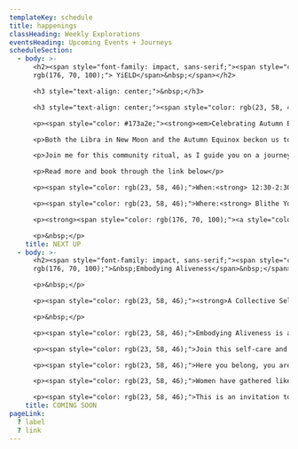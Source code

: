 ```yaml
---
templateKey: schedule
title: happenings
classHeading: Weekly Explorations
eventsHeading: Upcoming Events + Journeys
scheduleSection:
  - body: >-
      <h2><span style="font-family: impact, sans-serif;"><span style="color:
      rgb(176, 70, 100);"> YiELD</span>&nbsp;</span></h2>

      <h3 style="text-align: center;">&nbsp;</h3>

      <h3 style="text-align: center;"><span style="color: rgb(23, 58, 46);">A Community Ritual for Black Women + Women of Colour&nbsp;</span></h3>

      <p><span style="color: #173a2e;"><strong><em>Celebrating Autumn Exquinox and Libra New Moon</em></strong></span></p>

      <p>Both the Libra in New Moon and the Autumn Equinox beckon us to cultivate balance; gathering the fruits yielded from the Summer months, whilst also yielding to the shift that invites you to something new.</p>

      <p>Join me for this community ritual, as I guide you on a journey inwards through personal and collective inquiry, sacred movement, balancing breath and healing soundscape.&nbsp;</p>

      <p>Read more and book through the link below</p>

      <p><span style="color: rgb(23, 58, 46);">When:<strong> 12:30-2:30 ~ Sunday 25 September</strong></span></p>

      <p><span style="color: rgb(23, 58, 46);">Where:<strong> Blithe Yoga, Stratford</strong></span></p>

      <p><strong><span style="color: rgb(176, 70, 100);"><a style="color: rgb(176, 70, 100);" href="https://www.blitheyoga.com/events#yield-jump" target="_blank" rel="noopener">Join the Circle&nbsp;</a></span></strong></p>

      <p>&nbsp;</p>
    title: NEXT UP
  - body: >-
      <h2><span style="font-family: impact, sans-serif;"><span style="color:
      rgb(176, 70, 100);">&nbsp;Embodying Aliveness</span>&nbsp;</span></h2>

      <p>&nbsp;</p>

      <p><span style="color: rgb(23, 58, 46);"><strong>A Collective Self-Care &amp; Empowerment Journey </strong></span></p>

      <p>&nbsp;</p>

      <p><span style="color: rgb(23, 58, 46);">Embodying Aliveness is a rite of passage created for black women and women of colour, who seek space and time to unveil more ease and joy. </span></p>

      <p><span style="color: rgb(23, 58, 46);">Join this self-care and empowerment journey to explore embodied heart-centred practice through self-inquiry, movement, breathwork, creative expression and deep rest.</span></p>

      <p><span style="color: rgb(23, 58, 46);">Here you belong, you are seen, heard, valued and celebrated. Together we&rsquo;ll create a safe and caring community that bears witness to our collective and individual journeys. Each of us giving the other permission to show up, authentically and unapologetically. </span></p>

      <p><span style="color: rgb(23, 58, 46);">Women have gathered like this for millenia. This is a radical act in today&rsquo;s world where our minds are overloaded, our bodies marginalised and our emotional wounds neglected. </span></p>

      <p><span style="color: rgb(23, 58, 46);">This is an invitation to re-member the old ways, to navigate new days, embracing the full spectrum of what it feels to be alive.</span></p>
    title: COMING SOON
pageLink:
  ? label
  ? link
---
```

